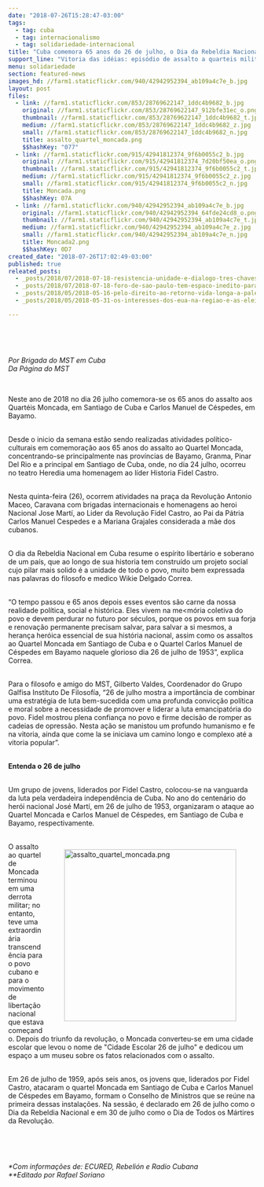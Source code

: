 ```yaml
---
date: "2018-07-26T15:28:47-03:00"
tags:
  - tag: cuba
  - tag: internacionalismo
  - tag: solidariedade-internacional
title: "Cuba comemora 65 anos do 26 de julho, o Dia da Rebeldia Nacional"
support_line: "Vitoria das idéias: episódio de assalto a quarteis militares foi fundamental para impulsionar o sentimento de libertação nacional na população cubana."
menu: solidariedade
section: featured-news
images_hd: //farm1.staticflickr.com/940/42942952394_ab109a4c7e_b.jpg
layout: post
files:
  - link: //farm1.staticflickr.com/853/28769622147_1ddc4b9682_b.jpg
    original: //farm1.staticflickr.com/853/28769622147_912bfe31ec_o.png
    thumbnail: //farm1.staticflickr.com/853/28769622147_1ddc4b9682_t.jpg
    medium: //farm1.staticflickr.com/853/28769622147_1ddc4b9682_z.jpg
    small: //farm1.staticflickr.com/853/28769622147_1ddc4b9682_n.jpg
    title: assalto_quartel_moncada.png
    $$hashKey: "077"
  - link: //farm1.staticflickr.com/915/42941812374_9f6b0055c2_b.jpg
    original: //farm1.staticflickr.com/915/42941812374_7d20bf50ea_o.png
    thumbnail: //farm1.staticflickr.com/915/42941812374_9f6b0055c2_t.jpg
    medium: //farm1.staticflickr.com/915/42941812374_9f6b0055c2_z.jpg
    small: //farm1.staticflickr.com/915/42941812374_9f6b0055c2_n.jpg
    title: Moncada.png
    $$hashKey: 07A
  - link: //farm1.staticflickr.com/940/42942952394_ab109a4c7e_b.jpg
    original: //farm1.staticflickr.com/940/42942952394_64fde24cd8_o.png
    thumbnail: //farm1.staticflickr.com/940/42942952394_ab109a4c7e_t.jpg
    medium: //farm1.staticflickr.com/940/42942952394_ab109a4c7e_z.jpg
    small: //farm1.staticflickr.com/940/42942952394_ab109a4c7e_n.jpg
    title: Moncada2.png
    $$hashKey: 0D7
created_date: "2018-07-26T17:02:49-03:00"
published: true
releated_posts:
  - _posts/2018/07/2018-07-18-resistencia-unidade-e-dialogo-tres-chaves-para-o-24o-encontro-do-forum-de-sao-paulo.md
  - _posts/2018/07/2018-07-18-foro-de-sao-paulo-tem-espaco-inedito-para-escuta-de-redes-e-movimentos-populares.md
  - _posts/2018/05/2018-05-16-pelo-direito-ao-retorno-vida-longa-a-palestina.md
  - _posts/2018/05/2018-05-31-os-interesses-dos-eua-na-regiao-e-as-eleicoes-na-venezuela.md

---
```

<p>&nbsp;</p>

<p>&nbsp;</p>

<p><em>Por Brigada do MST em Cuba<br />
Da P&aacute;gina do MST</em></p>

<p>&nbsp;</p>

<p>Neste ano de 2018 no dia 26 julho comemora-se os 65 anos do assalto aos Quart&eacute;is Moncada, em Santiago de Cuba e Carlos Manuel de C&eacute;spedes, em Bayamo.</p>

<p><br />
Desde o inicio da semana est&atilde;o sendo realizadas atividades pol&iacute;tico-culturais em comemora&ccedil;&atilde;o aos 65 anos do assalto ao Quartel Moncada, concentrando-se principalmente nas prov&iacute;ncias de Bayamo, Granma, Pinar Del Rio e a principal em Santiago de Cuba, onde, no dia 24 julho, ocorreu no teatro Heredia uma homenagem ao l&iacute;der Historia Fidel Castro.</p>

<p><br />
Nesta quinta-feira (26), ocorrem atividades na pra&ccedil;a da Revolu&ccedil;&atilde;o Antonio Maceo, Caravana com brigadas internacionais e homenagens ao heroi Nacional Jose Mart&iacute;, ao Lider da Revolu&ccedil;&atilde;o Fidel Castro, ao Pai da P&aacute;tria Carlos Manuel Cespedes e a Mariana Grajales considerada a m&atilde;e dos cubanos.</p>

<p><br />
O dia da Rebeldia Nacional em Cuba resume o esp&iacute;rito libert&aacute;rio e soberano de um pa&iacute;s, que ao longo de sua historia tem constru&iacute;do um projeto social cujo pilar mais solido &eacute; a unidade de todo o povo, muito bem expressada nas palavras do filosofo e medico Wikie Delgado Correa.</p>

<p><br />
&ldquo;O tempo passou e 65 anos depois esses eventos s&atilde;o carne da nossa realidade pol&iacute;tica, social e hist&oacute;rica. Eles vivem na me&lt;m&oacute;ria coletiva do povo e devem perdurar no futuro por s&eacute;culos, porque os povos em sua forja e renova&ccedil;&atilde;o permanente precisam salvar, para salvar a si mesmos, a heran&ccedil;a her&oacute;ica essencial de sua hist&oacute;ria nacional, assim como os assaltos ao Quartel Moncada em Santiago de Cuba e o Quartel Carlos Manuel de C&eacute;spedes em Bayamo naquele glorioso dia 26 de julho de 1953&rdquo;, explica Correa.</p>

<p><br />
Para o filosofo e amigo do MST, Gilberto Valdes, Coordenador do Grupo Galfisa Instituto De Filosof&iacute;a, &ldquo;26 de julho mostra a import&acirc;ncia de combinar uma estrat&eacute;gia de luta bem-sucedida com uma profunda convic&ccedil;&atilde;o pol&iacute;tica e moral sobre a necessidade de promover e liderar a luta emancipat&oacute;ria do povo. Fidel mostrou plena confian&ccedil;a no povo e firme decis&atilde;o de romper as cadeias de opress&atilde;o. Nesta a&ccedil;&atilde;o se manistou um profundo humanismo e fe na vitoria, ainda que come la se iniciava um camino longo e complexo at&eacute; a vitoria popular&rdquo;.</p>

<p><br />
<strong>Entenda o 26 de julho</strong></p>

<p><br />
Um grupo de jovens, liderados por Fidel Castro, colocou-se na vanguarda da luta pela verdadeira independ&ecirc;ncia de Cuba. No ano do centen&aacute;rio do her&oacute;i nacional Jos&eacute; Mart&iacute;, em 26 de julho de 1953, organizaram o ataque ao Quartel Moncada e Carlos Manuel de C&eacute;spedes, em Santiago de Cuba e Bayamo, respectivamente.<br />
&nbsp;</p>

<figure class="image" style="float:right"><img alt="assalto_quartel_moncada.png" height="350" src="//farm1.staticflickr.com/853/28769622147_1ddc4b9682_b.jpg" width="350" />
<figcaption></figcaption>
</figure>

<p>O assalto ao quartel de Moncada terminou em uma derrota militar; no entanto, teve uma extraordin&aacute;ria transcend&ecirc;ncia para o povo cubano e para o movimento de liberta&ccedil;&atilde;o nacional que estava come&ccedil;ando. Depois do triunfo da revolu&ccedil;&atilde;o, o Moncada converteu-se em uma cidade escolar que levou o nome de &quot;Cidade Escolar 26 de julho&quot; e dedicou um espa&ccedil;o a um museu sobre os fatos relacionados com o assalto.</p>

<p><br />
Em 26 de julho de 1959, ap&oacute;s seis anos, os jovens que, liderados por Fidel Castro, atacaram o quartel Moncada em Santiago de Cuba e Carlos Manuel de C&eacute;spedes em Bayamo, formam o Conselho de Ministros que se re&uacute;ne na primeira dessas instala&ccedil;&otilde;es. Na sess&atilde;o, &eacute; declarado em 26 de julho como o Dia da Rebeldia Nacional e em 30 de julho como o Dia de Todos os M&aacute;rtires da Revolu&ccedil;&atilde;o.</p>

<p>&nbsp;</p>

<p>&nbsp;</p>

<p><em>*Com informa&ccedil;&otilde;es de: ECURED, Rebeli&oacute;n e Radio Cubana<br />
**Editado por Rafael Soriano</em></p>
